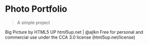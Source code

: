 # Photo Portfolio

>A simple project

Big Picture by HTML5 UP
html5up.net | @ajlkn
Free for personal and commercial use under the CCA 3.0 license (html5up.net/license)


